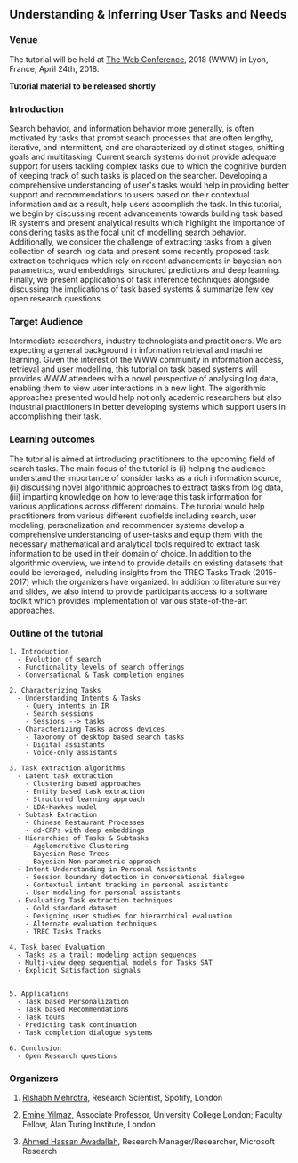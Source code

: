 ## Understanding & Inferring User Tasks and Needs

### Venue
The tutorial will be held at [The Web Conference](https://www2018.thewebconf.org/), 2018 (WWW) in Lyon, France, April 24th, 2018.

**Tutorial material to be released shortly**


### Introduction
Search behavior, and information behavior more generally, is often motivated by tasks that prompt search processes that are
often lengthy, iterative, and intermittent, and are characterized by distinct stages, shifting goals and multitasking. Current
search systems do not provide adequate support for users tackling complex tasks due to which the cognitive burden of keeping
track of such tasks is placed on the searcher. Developing a comprehensive understanding of user's tasks would help in providing
better support and recommendations to users based on their contextual information and as a result, help users accomplish the
task. In this tutorial, we begin by discussing recent advancements towards building task based IR systems and present analytical
results which highlight the importance of considering tasks as the focal unit of modelling search behavior. Additionally, we
consider the challenge of extracting tasks from a given collection of search log data and present some recently proposed task
extraction techniques which rely on recent advancements in bayesian non parametrics, word embeddings, structured predictions
and deep learning. Finally, we present applications of task inference techniques alongside discussing the implications of task
based systems & summarize few key open research questions.


### Target Audience
Intermediate researchers, industry technologists and practitioners. We are expecting a general background in information retrieval
and machine learning. Given the interest of the WWW community in information access, retrieval and user modelling,
this tutorial on task based systems will provides WWW attendees with a novel perspective of analysing log data, enabling them
to view user interactions in a new light. The algorithmic approaches presented would help not only academic researchers but
also industrial practitioners in better developing systems which support users in accomplishing their task.

### Learning outcomes
The tutorial is aimed at introducing practitioners to the upcoming field of search tasks. The main focus of the tutorial is (i)
helping the audience understand the importance of consider tasks as a rich information source, (ii) discussing novel algorithmic
approaches to extract tasks from log data, (iii) imparting knowledge on how to leverage this task information for various
applications across different domains. The tutorial would help practitioners from various different subfields including search, user modeling, personalization and recommender systems develop a comprehensive understanding of user-tasks and equip them
with the necessary mathematical and analytical tools required to extract task information to be used in their domain of choice.
In addition to the algorithmic overview, we intend to provide details on existing datasets that could be leveraged, including
insights from the TREC Tasks Track (2015-2017) which the organizers have organized. In addition to literature survey and slides,
we also intend to provide participants access to a software toolkit which provides implementation of various state-of-the-art
approaches.

### Outline of the tutorial
```
1. Introduction
  - Evolution of search
  - Functionality levels of search offerings
  - Conversational & Task completion engines
  
2. Characterizing Tasks
  - Understanding Intents & Tasks
    - Query intents in IR
    - Search sessions
    - Sessions --> tasks
  - Characterizing Tasks across devices
    - Taxonomy of desktop based search tasks
    - Digital assistants
    - Voice-only assistants
  
3. Task extraction algorithms
  - Latent task extraction
    - Clustering based approaches
    - Entity based task extraction
    - Structured learning approach
    - LDA-Hawkes model
  - Subtask Extraction
    - Chinese Restaurant Processes
    - dd-CRPs with deep embeddings
  - Hierarchies of Tasks & Subtasks
    - Agglomerative Clustering
    - Bayesian Rose Trees
    - Bayesian Non-parametric approach
  - Intent Understanding in Personal Assistants
    - Session boundary detection in conversational dialogue
    - Contextual intent tracking in personal assistants
    - User modeling for personal assistants
  - Evaluating Task extraction techniques
    - Gold standard dataset
    - Designing user studies for hierarchical evaluation
    - Alternate evaluation techniques
    - TREC Tasks Tracks
    
4. Task based Evaluation
  - Tasks as a trail: modeling action sequences
  - Multi-view deep sequential models for Tasks SAT
  - Explicit Satisfaction signals
  
  
5. Applications
  - Task based Personalization
  - Task based Recommendations
  - Task tours
  - Predicting task continuation
  - Task completion dialogue systems
  
6. Conclusion
  - Open Research questions
```

### Organizers
1. [Rishabh Mehrotra](http://www.rishabhmehrotra.com), Research Scientist, Spotify, London

2. [Emine Yilmaz](https://sites.google.com/site/emineyilmaz/), Associate Professor, University College London; Faculty Fellow, Alan Turing Institute, London

3. [Ahmed Hassan Awadallah](http://research.microsoft.com/en-us/um/people/hassanam/), Research Manager/Researcher, Microsoft Research


